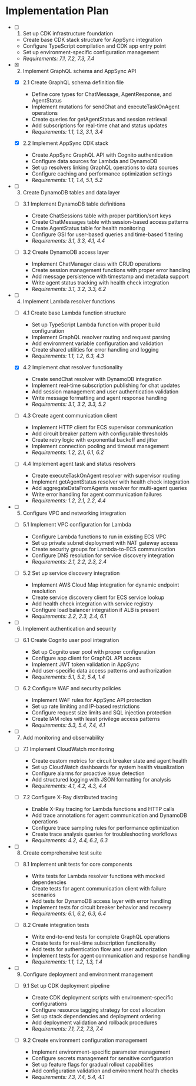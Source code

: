 # Implementation Plan

- [ ] 1. Set up CDK infrastructure foundation
  - Create base CDK stack structure for AppSync integration
  - Configure TypeScript compilation and CDK app entry point
  - Set up environment-specific configuration management
  - _Requirements: 7.1, 7.2, 7.3, 7.4_

- [x] 2. Implement GraphQL schema and AppSync API
  - [x] 2.1 Create GraphQL schema definition file
    - Define core types for ChatMessage, AgentResponse, and AgentStatus
    - Implement mutations for sendChat and executeTaskOnAgent operations
    - Create queries for getAgentStatus and session retrieval
    - Add subscriptions for real-time chat and status updates
    - _Requirements: 1.1, 1.3, 3.1, 3.4_

  - [x] 2.2 Implement AppSync CDK stack
    - Create AppSync GraphQL API with Cognito authentication
    - Configure data sources for Lambda and DynamoDB
    - Set up resolvers linking GraphQL operations to data sources
    - Configure caching and performance optimization settings
    - _Requirements: 1.1, 1.4, 5.1, 5.2_

- [ ] 3. Create DynamoDB tables and data layer
  - [ ] 3.1 Implement DynamoDB table definitions
    - Create ChatSessions table with proper partition/sort keys
    - Create ChatMessages table with session-based access patterns
    - Create AgentStatus table for health monitoring
    - Configure GSI for user-based queries and time-based filtering
    - _Requirements: 3.1, 3.3, 4.1, 4.4_

  - [ ] 3.2 Create DynamoDB access layer
    - Implement ChatManager class with CRUD operations
    - Create session management functions with proper error handling
    - Add message persistence with timestamp and metadata support
    - Write agent status tracking with health check integration
    - _Requirements: 3.1, 3.2, 3.3, 6.2_

- [ ] 4. Implement Lambda resolver functions
  - [ ] 4.1 Create base Lambda function structure
    - Set up TypeScript Lambda function with proper build configuration
    - Implement GraphQL resolver routing and request parsing
    - Add environment variable configuration and validation
    - Create shared utilities for error handling and logging
    - _Requirements: 1.1, 1.2, 6.3, 4.3_

  - [x] 4.2 Implement chat resolver functionality
    - Create sendChat resolver with DynamoDB integration
    - Implement real-time subscription publishing for chat updates
    - Add session management and user authentication validation
    - Write message formatting and agent response handling
    - _Requirements: 3.1, 3.2, 3.3, 5.2_

  - [ ] 4.3 Create agent communication client
    - Implement HTTP client for ECS supervisor communication
    - Add circuit breaker pattern with configurable thresholds
    - Create retry logic with exponential backoff and jitter
    - Implement connection pooling and timeout management
    - _Requirements: 1.2, 2.1, 6.1, 6.2_

  - [ ] 4.4 Implement agent task and status resolvers
    - Create executeTaskOnAgent resolver with supervisor routing
    - Implement getAgentStatus resolver with health check integration
    - Add aggregateDataFromAgents resolver for multi-agent queries
    - Write error handling for agent communication failures
    - _Requirements: 1.2, 2.1, 2.2, 4.4_

- [ ] 5. Configure VPC and networking integration
  - [ ] 5.1 Implement VPC configuration for Lambda
    - Configure Lambda functions to run in existing ECS VPC
    - Set up private subnet deployment with NAT gateway access
    - Create security groups for Lambda-to-ECS communication
    - Configure DNS resolution for service discovery integration
    - _Requirements: 2.1, 2.2, 2.3, 2.4_

  - [ ] 5.2 Set up service discovery integration
    - Implement AWS Cloud Map integration for dynamic endpoint resolution
    - Create service discovery client for ECS service lookup
    - Add health check integration with service registry
    - Configure load balancer integration if ALB is present
    - _Requirements: 2.2, 2.3, 2.4, 6.1_

- [ ] 6. Implement authentication and security
  - [ ] 6.1 Create Cognito user pool integration
    - Set up Cognito user pool with proper configuration
    - Configure app client for GraphQL API access
    - Implement JWT token validation in AppSync
    - Add user-specific data access patterns and authorization
    - _Requirements: 5.1, 5.2, 5.4, 1.4_

  - [ ] 6.2 Configure WAF and security policies
    - Implement WAF rules for AppSync API protection
    - Set up rate limiting and IP-based restrictions
    - Configure request size limits and SQL injection protection
    - Create IAM roles with least privilege access patterns
    - _Requirements: 5.3, 5.4, 7.4, 4.1_

- [ ] 7. Add monitoring and observability
  - [ ] 7.1 Implement CloudWatch monitoring
    - Create custom metrics for circuit breaker state and agent health
    - Set up CloudWatch dashboards for system health visualization
    - Configure alarms for proactive issue detection
    - Add structured logging with JSON formatting for analysis
    - _Requirements: 4.1, 4.2, 4.3, 4.4_

  - [ ] 7.2 Configure X-Ray distributed tracing
    - Enable X-Ray tracing for Lambda functions and HTTP calls
    - Add trace annotations for agent communication and DynamoDB operations
    - Configure trace sampling rules for performance optimization
    - Create trace analysis queries for troubleshooting workflows
    - _Requirements: 4.2, 4.4, 6.2, 6.3_

- [ ] 8. Create comprehensive test suite
  - [ ] 8.1 Implement unit tests for core components
    - Write tests for Lambda resolver functions with mocked dependencies
    - Create tests for agent communication client with failure scenarios
    - Add tests for DynamoDB access layer with error handling
    - Implement tests for circuit breaker behavior and recovery
    - _Requirements: 6.1, 6.2, 6.3, 6.4_

  - [ ] 8.2 Create integration tests
    - Write end-to-end tests for complete GraphQL operations
    - Create tests for real-time subscription functionality
    - Add tests for authentication flow and user authorization
    - Implement tests for agent communication and response handling
    - _Requirements: 1.1, 1.2, 1.3, 1.4_

- [ ] 9. Configure deployment and environment management
  - [ ] 9.1 Set up CDK deployment pipeline
    - Create CDK deployment scripts with environment-specific configurations
    - Configure resource tagging strategy for cost allocation
    - Set up stack dependencies and deployment ordering
    - Add deployment validation and rollback procedures
    - _Requirements: 7.1, 7.2, 7.3, 7.4_

  - [ ] 9.2 Create environment configuration management
    - Implement environment-specific parameter management
    - Configure secrets management for sensitive configuration
    - Set up feature flags for gradual rollout capabilities
    - Add configuration validation and environment health checks
    - _Requirements: 7.3, 7.4, 5.4, 4.1_